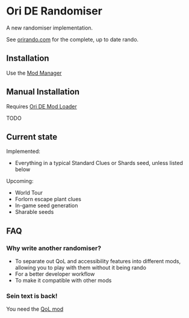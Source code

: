 # Ori DE Randomiser

A new randomiser implementation.

See [orirando.com](https://orirando.com) for the complete, up to date rando.

## Installation

Use the [Mod Manager](https://github.com/Kirefel/bf-mod-manager)

## Manual Installation

Requires [Ori DE Mod Loader](https://github.com/ori-community/bf-modloader)

TODO

## Current state

Implemented:

* Everything in a typical Standard Clues or Shards seed, unless listed below

Upcoming:

* World Tour
* Forlorn escape plant clues
* In-game seed generation
* Sharable seeds

## FAQ

### Why write another randomiser?

* To separate out QoL and accessibility features into different mods, allowing you to play with them without it being rando
* For a better developer workflow
* To make it compatible with other mods

### Sein text is back!

You need the [QoL mod](https://github.com/Kirefel/OriDeQol)
